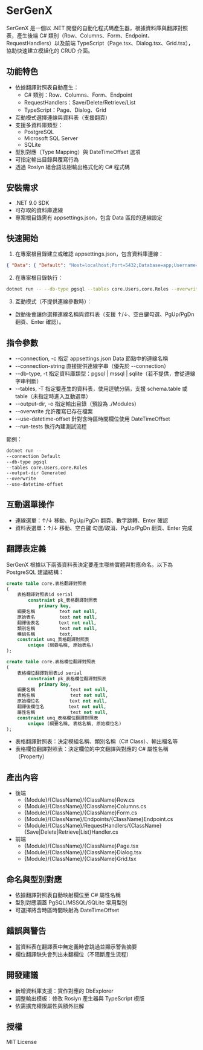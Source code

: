 # SerGenX

SerGenX 是一個以 .NET 開發的自動化程式碼產生器，根據資料庫與翻譯對照表，產生後端 C# 類別（Row、Columns、Form、Endpoint、RequestHandlers）以及前端 TypeScript（Page.tsx、Dialog.tsx、Grid.tsx），協助快速建立模組化的 CRUD 介面。

## 功能特色

- 依據翻譯對照表自動產生：
  - C# 類別：Row、Columns、Form、Endpoint
  - RequestHandlers：Save/Delete/Retrieve/List
  - TypeScript：Page、Dialog、Grid
- 互動模式選擇連線與資料表（支援翻頁）
- 支援多資料庫類型：
  - PostgreSQL
  - Microsoft SQL Server
  - SQLite
- 型別對應（Type Mapping）與 DateTimeOffset 選項
- 可指定輸出目錄與覆寫行為
- 透過 Roslyn 組合語法樹輸出格式化的 C# 程式碼

## 安裝需求

- .NET 9.0 SDK
- 可存取的資料庫連線
- 專案根目錄需有 appsettings.json，包含 Data 區段的連線設定

## 快速開始

1) 在專案根目錄建立或確認 appsettings.json，包含資料庫連線：
```json 
{ "Data": { "Default": "Host=localhost;Port=5432;Database=app;Username=app;Password=pass" } }
```

2) 在專案根目錄執行：
```bash
dotnet run -- --db-type pgsql --tables core.Users,core.Roles --overwrite
``` 

3) 互動模式（不提供連線參數時）：
- 啟動後會讓你選擇連線名稱與資料表（支援 ↑/↓、空白鍵勾選、PgUp/PgDn 翻頁、Enter 確認）。

## 指令參數

- --connection, -c           指定 appsettings.json Data 節點中的連線名稱
- --connection-string        直接提供連線字串（優先於 --connection）
- --db-type, -t              指定資料庫類型：pgsql | mssql | sqlite（若不提供，會從連線字串判斷）
- --tables, -T               指定要產生的資料表，使用逗號分隔，支援 schema.table 或 table（未指定時進入互動選單）
- --output-dir, -o           指定輸出目錄（預設為 ./Modules）
- --overwrite                允許覆寫已存在檔案
- --use-datetime-offset      針對含時區時間欄位使用 DateTimeOffset
- --run-tests                執行內建測試流程

範例：
```bash
dotnet run --
--connection Default
--db-type pgsql
--tables core.Users,core.Roles
--output-dir Generated
--overwrite
--use-datetime-offset
```

## 互動選單操作

- 連線選單：↑/↓ 移動、PgUp/PgDn 翻頁、數字跳轉、Enter 確認
- 資料表選單：↑/↓ 移動、空白鍵 勾選/取消、PgUp/PgDn 翻頁、Enter 完成

## 翻譯表定義

SerGenX 根據以下兩張資料表決定要產生哪些實體與對應命名。以下為 PostgreSQL 建議結構：
```sql
create table core.表格翻譯對照表
(
    表格翻譯對照表id serial
        constraint pk_表格翻譯對照表
            primary key,
    綱要名稱         text not null,
    原始表名         text not null,
    翻譯後表名       text not null,
    類別名稱         text not null,
    模組名稱         text,
    constraint unq_表格翻譯對照表
        unique (綱要名稱, 原始表名)
);

create table core.表格欄位翻譯對照表
(
    表格欄位翻譯對照表id serial
        constraint pk_表格欄位翻譯對照表
            primary key,
    綱要名稱             text not null,
    表格名稱             text not null,
    原始欄位名           text not null,
    翻譯後欄位名         text not null,
    屬性名稱             text not null,
    constraint unq_表格欄位翻譯對照表
        unique (綱要名稱, 表格名稱, 原始欄位名)
);
``` 

- 表格翻譯對照表：決定模組名稱、類別名稱（C# Class）、輸出檔名等
- 表格欄位翻譯對照表：決定欄位的中文翻譯與對應的 C# 屬性名稱（Property）

## 產出內容

- 後端
  - {Module}/{ClassName}/{ClassName}Row.cs
  - {Module}/{ClassName}/{ClassName}Columns.cs
  - {Module}/{ClassName}/{ClassName}Form.cs
  - {Module}/{ClassName}/Endpoints/{ClassName}Endpoint.cs
  - {Module}/{ClassName}/RequestHandlers/{ClassName}{Save|Delete|Retrieve|List}Handler.cs
- 前端
  - {Module}/{ClassName}/{ClassName}Page.tsx
  - {Module}/{ClassName}/{ClassName}Dialog.tsx
  - {Module}/{ClassName}/{ClassName}Grid.tsx

## 命名與型別對應

- 依據翻譯對照表自動映射欄位至 C# 屬性名稱
- 型別對應涵蓋 PgSQL/MSSQL/SQLite 常用型別
- 可選擇將含時區時間映射為 DateTimeOffset

## 錯誤與警告

- 當資料表在翻譯表中無定義時會跳過並顯示警告摘要
- 欄位翻譯缺失會列出未翻欄位（不阻斷產生流程）

## 開發建議

- 新增資料庫支援：實作對應的 DbExplorer
- 調整輸出模板：修改 Roslyn 產生器與 TypeScript 模版
- 依需擴充權限屬性與額外註解

## 授權

MIT License
